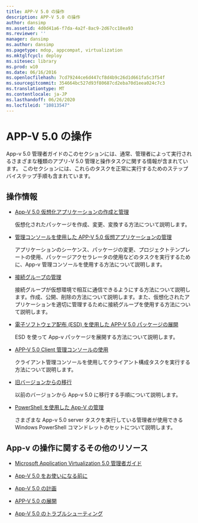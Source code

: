```yaml
---
title: APP-V 5.0 の操作
description: APP-V 5.0 の操作
author: dansimp
ms.assetid: 4d0d41a6-f7da-4a2f-8ac9-2d67cc18ea93
ms.reviewer: ''
manager: dansimp
ms.author: dansimp
ms.pagetype: mdop, appcompat, virtualization
ms.mktglfcycl: deploy
ms.sitesec: library
ms.prod: w10
ms.date: 06/16/2016
ms.openlocfilehash: 7cd79244ce6d447cf8d4b9c26d1d661fa5c3f54f
ms.sourcegitcommit: 354664bc527d93f80687cd2eba70d1eea024c7c3
ms.translationtype: MT
ms.contentlocale: ja-JP
ms.lasthandoff: 06/26/2020
ms.locfileid: "10813547"
---
```

# APP-V 5.0 の操作


App-v 5.0 管理者ガイドのこのセクションには、通常、管理者によって実行されるさまざまな種類のアプリ-V 5.0 管理と操作タスクに関する情報が含まれています。 このセクションには、これらのタスクを正常に実行するためのステップバイステップ手順も含まれています。

## 操作情報


-   [App-V 5.0 仮想化アプリケーションの作成と管理](creating-and-managing-app-v-50-virtualized-applications.md)

    仮想化されたパッケージを作成、変更、変換する方法について説明します。

-   [管理コンソールを使用した APP-V 5.0 仮想アプリケーションの管理](administering-app-v-50-virtual-applications-by-using-the-management-console.md)

    アプリケーションのシーケンス、パッケージの変更、プロジェクトテンプレートの使用、パッケージアクセラレータの使用などのタスクを実行するために、App-v 管理コンソールを使用する方法について説明します。

-   [接続グループの管理](managing-connection-groups.md)

    接続グループが仮想環境で相互に通信できるようにする方法について説明します。作成、公開、削除の方法について説明します。また、仮想化されたアプリケーションを適切に管理するために接続グループを使用する方法について説明します。

-   [電子ソフトウェア配布 (ESD) を使用した APP-V 5.0 パッケージの展開](deploying-app-v-50-packages-by-using-electronic-software-distribution--esd-.md)

    ESD を使って App-v パッケージを展開する方法について説明します。

-   [APP-V 5.0 Client 管理コンソールの使用](using-the-app-v-50-client-management-console.md)

    クライアント管理コンソールを使用してクライアント構成タスクを実行する方法について説明します。

-   [旧バージョンからの移行](migrating-from-a-previous-version-app-v-50.md)

    以前のバージョンから App-v 5.0 に移行する手順について説明します。

-   [PowerShell を使用した App-V の管理](administering-app-v-by-using-powershell.md)

    さまざまな App-v 5.0 server タスクを実行している管理者が使用できる Windows PowerShell コマンドレットのセットについて説明します。






## App-v の操作に関するその他のリソース


-   [Microsoft Application Virtualization 5.0 管理者ガイド](microsoft-application-virtualization-50-administrators-guide.md)

-   [App-V 5.0 をお使いになる前に](getting-started-with-app-v-50--rtm.md)

-   [App-V 5.0 の計画](planning-for-app-v-50-rc.md)

-   [APP-V 5.0 の展開](deploying-app-v-50.md)

-   [App-V 5.0 のトラブルシューティング](troubleshooting-app-v-50.md)

 

 





